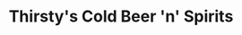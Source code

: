 ---
title: "Thirsty's Cold Beer 'n' Spirits"
url: /medicine-hat/thirstys-cold-beer-n-spirits/
shop: Spirituosen
---
